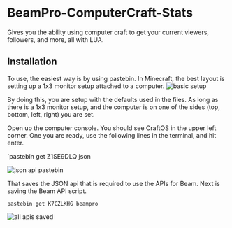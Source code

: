 # BeamPro-ComputerCraft-Stats
Gives you the ability using computer craft to get your current viewers, followers, and more, all with LUA.

## Installation ##
To use, the easiest way is by using pastebin. In Minecraft, the best layout is setting up a 1x3 monitor setup attached to a computer.
![basic setup](https://github.com/darkgoldblade01/BeamPro-ComputerCraft-Stats/blob/master/images/basic-setup.png)

By doing this, you are setup with the defaults used in the files. As long as there is a 1x3 monitor setup, and the computer is on one of the sides (top, bottom, left, right) you are set.

Open up the computer console. You should see CraftOS in the upper left corner. One you are ready, use the following lines in the terminal, and hit enter.

`pastebin get Z1SE9DLQ json

![json api pastebin](https://github.com/darkgoldblade01/BeamPro-ComputerCraft-Stats/blob/master/images/json-api-pastebin.png)

That saves the JSON api that is required to use the APIs for Beam. Next is saving the Beam API script.

`pastebin get K7CZLKHG beampro`

![all apis saved](https://github.com/darkgoldblade01/BeamPro-ComputerCraft-Stats/blob/master/images/all-apis-saved.png)

